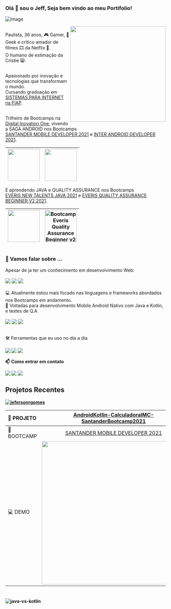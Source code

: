 ### Olá 👋 sou o Jeff, Seja bem vindo ao meu Portifolio!
![image](https://user-images.githubusercontent.com/10172471/126145323-69e55029-d649-4d5d-b6d1-f1494c6367b7.png)

<p align="left"> <img src="https://raw.githubusercontent.com/MicaelliMedeiros/micaellimedeiros/master/image/computer-illustration.png" align="right" width="300px">
<br>
Paulista, 36 anos, 🎮 Gamer, 🖖 Geek e critico amador de filmes 🎞 da Netflix 🍿. <br>
O humano de estimação da Cristie 😸.<br><br>
  
Apaixonado por inovação e tecnologias que transformam o mundo. <br>
Cursando graduação em [SISTEMAS PARA INTERNET na FIAP](https://www.fiap.com.br/graduacao/tecnologo/sistemas-para-internet/?gclid=Cj0KCQjw6NmHBhD2ARIsAI3hrM3aJH9HZjWwKgLyyndVQuW0zXOu38e-tnpCHlt76PrndNmoOfO6ruIaAk7NEALw_wcB).<br><br>

  
Trilheiro de Bootcamps na [Digital Inovation One](https://web.digitalinnovation.one/users/jeferson_rgomes?tab=achievements), vivendo a SAGA ANDROID nos Bootcamps<br>
[SANTANDER MOBILE DEVELOPER 2021](https://digitalinnovation.one/bootcamps/santander-mobile-developer) e [INTER ANDROID DEVELOPER 2021](https://digitalinnovation.one/bootcamps/inter-android-developer?utm_source=lp-orbi-techboost&utm_medium=organic&utm_campaign=inter-android-developer).

<img src="https://user-images.githubusercontent.com/10172471/126437209-13d83b1f-cb74-42f5-8943-0d4391af23ef.png" height="100px">|<img src="https://user-images.githubusercontent.com/10172471/126436996-095e9b17-c50f-4db1-8fae-482a99195492.png" height="100px">
-|-

E aprendendo JAVA e QUALITY ASSURANCE nos Bootcamps<br>
[EVERIS NEW TALENTS JAVA 2021](https://digitalinnovation.one/bootcamps/everis-new-talents-java) e [EVERIS QUALITY ASSURANCE BEGINNER V2 2021](https://digitalinnovation.one/bootcamps/everis-quality-assurance-beginner-2?fbclid=IwAR2OZD-HuT6CHdAfUlhFoGYXCf_ynPNT0hZ9-4HcIzdmX2m0qaFS5V2bCBw).
  
<img src="https://user-images.githubusercontent.com/10172471/126441816-0e890206-224a-47ec-8cdd-28881fa024c8.png" height="100px">|<img src="https://user-images.githubusercontent.com/10172471/126435577-03d7f5b9-4f02-4a2b-8f2d-6de2abc0753d.JPG" alt="Bootcamp Everis Quality Assurance Beginner v2 2021" height="100px">
-|-
</p>

#

### 💬 Vamos falar sobre ...<br>

<p align="left">
  
Apesar de ja ter um conhecimento em desenvolvimento Web:<br>  
<img src="https://img.shields.io/badge/HTML5-E34F26?style=for-the-badge&logo=html5&logoColor=white" /> <img src="https://img.shields.io/badge/CSS3-1572B6?style=for-the-badge&logo=css3&logoColor=white" /> <img src="https://img.shields.io/badge/JavaScript-F7DF1E?style=for-the-badge&logo=javascript&logoColor=black" />
<br><br>
💻 Atualmente estou mais focado nas linguagens e frameworks abordados nos Bootcamps em andamento.<br>
📲 Voltadas para desenvolvimento Mobile Android Nativo com Java e Kotlin, e testes de Q.A
  <br><br>
<img src="https://img.shields.io/badge/Dart-0175C2?style=for-the-badge&logo=dart&logoColor=white" /> <img src="https://img.shields.io/badge/Kotlin-0095D5?&style=for-the-badge&logo=kotlin&logoColor=purple" /> <img src="https://img.shields.io/badge/Java-ED8B00?style=for-the-badge&logo=java&logoColor=white">
<br><br>
  
</p>
 
<p align="left">
  🛠 Ferramentas que eu uso no dia a dia 
  <br><br><strong>
  
<img src="https://img.shields.io/badge/Windows-0078D6?style=for-the-badge&logo=windows&logoColor=white" />
<img src="https://img.shields.io/badge/Android_Studio-3DDC84?style=for-the-badge&logo=android-studio&logoColor=white" />
<img src="https://img.shields.io/badge/IntelliJIDEA-000000.svg?style=for-the-badge&logo=intellij-idea&logoColor=white" />
</p>
 
<p align="left">
📫 Como entrar em contato
</p>
  <a href="https://www.linkedin.com/in/jefersonribeirogomes" alt="Linkedin">
  <img src="https://img.shields.io/badge/LinkedIn-0077B5?style=for-the-badge&logo=linkedin&logoColor=white&link=https://www.linkedin.com/in/jefersonribeirogomes/" /></a> 
  <a href="https://www.facebook.com/jefersonrgomess" alt="Facebook">
  <img src="https://img.shields.io/badge/Facebook-1877F2?style=for-the-badge&logo=facebook&logoColor=white&link=https://www.facebook.com/jefersonrgomess"/></a> 
  <a href="https://www.instagram.com/jefersonrgomes/" alt="Instagram">
  <img src="https://img.shields.io/badge/Instagram-E4405F?style=for-the-badge&logo=instagram&logoColor=white&link=https://www.instagram.com/jefersonrgomes/"/></a>

</p>  

## Projetos Recentes

[![jefersonrgomes](https://github-readme-stats.vercel.app/api/top-langs/?username=jefersonrgomes&hide=html&layout=compact&theme=Tokyonight)](https://github.com/jefersonrgomes/)

💼 PROJETO      |[AndroidKotlin-CalculadoraIMC-SantanderBootcamp2021](https://github.com/jefersonrgomes/Android_Kotlin-CalculadoraIMC-SantanderBootcamp2021)|[AndroidKotlin-BusinessCard-InterBootcamp2021](https://github.com/jefersonrgomes/Android_Kotlin-BusinessCard-BANCOINTER_Bootcamp_2021)
:---|:---:|:---:
🚀 BOOTCAMP     |[SANTANDER MOBILE DEVELOPER 2021](https://digitalinnovation.one/bootcamps/santander-mobile-developer) |[INTER ANDROID DEVELOPER 2021](https://digitalinnovation.one/bootcamps/inter-android-developer?utm_source=lp-orbi-techboost&utm_medium=organic&utm_campaign=inter-android-developer)
💻 DEMO |<img src="https://user-images.githubusercontent.com/10172471/125567886-256bed62-350d-408e-a0d2-2113866579f8.gif" height="450px">|<img src="https://user-images.githubusercontent.com/10172471/126137221-79cac4b2-d737-46c6-b33a-4d89e7ef34f3.gif"  height="450px">

#

![java-vs-kotlin](https://user-images.githubusercontent.com/10172471/126443588-d162f1da-6a92-4534-bdc2-c1efa92e08b5.jpg)



